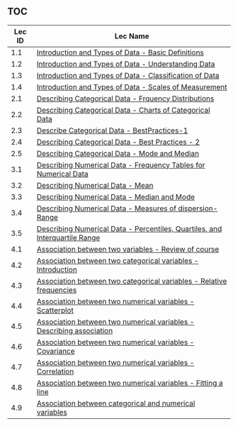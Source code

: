 TOC
---
|Lec ID| Lec Name|
| ---| --- |
|1.1|[Introduction and Types of Data - Basic Definitions](notes.md#lec-1.1---introduction-and-types-of-data---basic-definitions)|
|1.2|[Introduction and Types of Data - Understanding Data](notes.md#lec-1.2---introduction-and-types-of-data---understanding-data)|
|1.3|[Introduction and Types of Data - Classification of Data](notes.md#lec-1.3---introduction-and-types-of-data---classification-of-data)|
|1.4|[Introduction and Types of Data - Scales of Measurement](notes.md#lec-1.4---introduction-and-types-of-data---scales-of-measurement)|
|2.1|[Describing Categorical Data - Frquency Distributions](notes.md#lec-2.1---describing-categorical-data---frquency-distributions)|
|2.2|[Describing Categorical Data - Charts of Categorical Data](notes.md#lec-2.2---describing-categorical-data---charts-of-categorical-data)|
|2.3|[Describe Categorical Data - BestPractices-1](notes.md#lec-2.3---describe-categorical-data---bestpractices-1)|
|2.4|[Describing Categorical Data - Best Practices - 2](notes.md#lec-2.4---describing-categorical-data---best-practices---2)|
|2.5|[Describing Categorical Data - Mode and Median](notes.md#lec-2.5---describing-categorical-data---mode-and-median)|
|3.1|[Describing Numerical Data - Frequency Tables for Numerical Data](notes.md#lec-3.1---describing-numerical-data---frequency-tables-for-numerical-data)|
|3.2|[Describing Numerical Data - Mean](notes.md#lec-3.2---describing-numerical-data---mean)|
|3.3|[Describing Numerical Data - Median and Mode](notes.md#lec-3.3---describing-numerical-data---median-and-mode)|
|3.4|[Describing Numerical Data - Measures of dispersion- Range](notes.md#lec-3.4---describing-numerical-data---measures-of-dispersion--range)|
|3.5|[Describing Numerical Data - Percentiles, Quartiles, and Interquartile Range](notes.md#lec-3.5---describing-numerical-data---percentiles,-quartiles,-and-interquartile-range)|
|4.1|[Association between two variables - Review of course](notes.md#lec-4.1---association-between-two-variables---review-of-course)|
|4.2|[Association between two categorical variables - Introduction](notes.md#lec-4.2---association-between-two-categorical-variables---introduction)|
|4.3|[Association between two categorical variables - Relative frequencies](notes.md#lec-4.3---association-between-two-categorical-variables---relative-frequencies)|
|4.4|[Association between two numerical variables - Scatterplot](notes.md#lec-4.4---association-between-two-numerical-variables---scatterplot)|
|4.5|[Association between two numerical variables - Describing association](notes.md#lec-4.5---association-between-two-numerical-variables---describing-association)|
|4.6|[Association between two numerical variables - Covariance](notes.md#lec-4.6---association-between-two-numerical-variables---covariance)|
|4.7|[Association between two numerical variables - Correlation](notes.md#lec-4.7---association-between-two-numerical-variables---correlation)|
|4.8|[Association between two numerical variables - Fitting a line](notes.md#lec-4.8---association-between-two-numerical-variables---fitting-a-line)|
|4.9|[Association between categorical and numerical variables](notes.md#lec-4.9---association-between-categorical-and-numerical-variables)|
